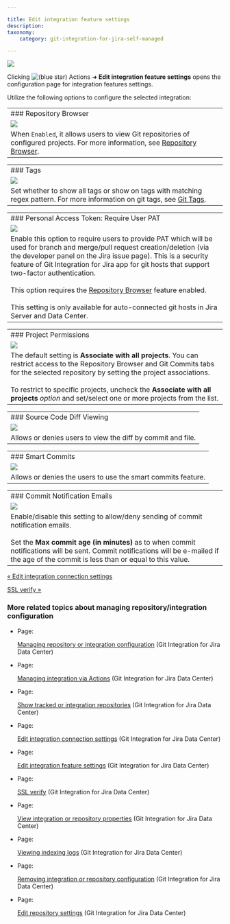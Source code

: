 ```yaml
---

title: Edit integration feature settings
description:
taxonomy:
    category: git-integration-for-jira-self-managed

---
```


![](https://bigbrassband.atlassian.net/wiki/download/thumbnails/1930397576/gitcfg-actions-edit-feature-conn-cfg.png?version=1&modificationDate=1630642846599&cacheVersion=1&api=v2&width=680&height=213)

Clicking ![(blue star)](/wiki/s/-1639011364/6452/8b4898d3c114827e64ec143b4fa79bb76a6cfa5b/_/images/icons/emoticons/star_blue.png) Actions ➜ **Edit integration feature settings** opens the configuration page for integration features settings.

Utilize the following options to configure the selected integration:

|     |
| --- |
| ### Repository Browser |
| ![](https://bigbrassband.atlassian.net/wiki/download/thumbnails/1930397576/gitserver-edit-repocfg-repovw.png?version=1&modificationDate=1630642846839&cacheVersion=1&api=v2&width=680&height=65) |
| When `Enabled`, it allows users to view Git repositories of configured projects. For more information, see [Repository Browser](/wiki/spaces/GIJDC/pages/1930398598/Repository+Browser). |

|     |
| --- |
| ### Tags |
| ![](https://bigbrassband.atlassian.net/wiki/download/thumbnails/1930397576/gitserver-edit-features-tags.png?version=1&modificationDate=1630642847074&cacheVersion=1&api=v2&width=680&height=150) |
| Set whether to show all tags or show on tags with matching regex pattern. For more information on git tags, see [Git Tags](/wiki/spaces/GIJDC/pages/1930399204/Git+tags). |

|     |
| --- |
| ### Personal Access Token: Require User PAT |
| ![](https://bigbrassband.atlassian.net/wiki/download/thumbnails/1930397576/gitserver-edit-features-pat-reqpat.png?version=1&modificationDate=1630642847309&cacheVersion=1&api=v2&width=680&height=61) |
| Enable this option to require users to provide PAT which will be used for branch and merge/pull request creation/deletion (via the developer panel on the Jira issue page). This is a security feature of Git Integration for Jira app for git hosts that support two-factor authentication.<br><br>This option requires the [Repository Browser](/wiki/spaces/GIJDC/pages/1930398598/Repository+Browser) feature enabled.<br><br>This setting is only available for auto-connected git hosts in Jira Server and Data Center. |

|     |
| --- |
| ### Project Permissions |
| ![](https://bigbrassband.atlassian.net/wiki/download/thumbnails/1930397576/gitserver-edit-feature-cfg-proj-acls.png?version=1&modificationDate=1639568670798&cacheVersion=1&api=v2&width=680&height=155) |
| The default setting is **Associate with all projects**. You can restrict access to the Repository Browser and Git Commits tabs for the selected repository by setting the project associations.<br><br>To restrict to specific projects, uncheck the **Associate with all projects** _option_ and set/select one or more projects from the list. |

|     |
| --- |
| ### Source Code Diff Viewing |
| ![](https://bigbrassband.atlassian.net/wiki/download/thumbnails/1930397576/gitserver-edit-features-src-code-diffvw.png?version=1&modificationDate=1630642847773&cacheVersion=1&api=v2&width=680&height=64) |
| Allows or denies users to view the diff by commit and file. |

|     |
| --- |
| ### Smart Commits |
| ![](https://bigbrassband.atlassian.net/wiki/download/thumbnails/1930397576/gitserver-edit-features-smartcommits.png?version=1&modificationDate=1630642848019&cacheVersion=1&api=v2&width=680&height=82) |
| Allows or denies the users to use the smart commits feature. |

|     |
| --- |
| ### Commit Notification Emails |
| ![](https://bigbrassband.atlassian.net/wiki/download/thumbnails/1930397576/gitserver-edit-features-commit-notif-emails.png?version=1&modificationDate=1630642848253&cacheVersion=1&api=v2&width=680&height=116) |
| Enable/disable this setting to allow/deny sending of commit notification emails.<br><br>Set the **Max commit age (in minutes)** as to when commit notifications will be sent. Commit notifications will be e-mailed if the age of the commit is less than or equal to this value. |

[« Edit integration connection settings](/wiki/spaces/GIJDC/pages/1930397536/Edit+integration+connection+settings)

[SSL verify »](/wiki/spaces/GIJDC/pages/1930397639/SSL+verify)

### More related topics about managing repository/integration configuration

*   Page:

    [Managing repository or integration configuration](/wiki/spaces/GIJDC/pages/1930397435/Managing+repository+or+integration+configuration) (Git Integration for Jira Data Center)

*   Page:

    [Managing integration via Actions](/wiki/spaces/GIJDC/pages/1930397476/Managing+integration+via+Actions) (Git Integration for Jira Data Center)

*   Page:

    [Show tracked or integration repositories](/wiki/spaces/GIJDC/pages/1930397507/Show+tracked+or+integration+repositories) (Git Integration for Jira Data Center)

*   Page:

    [Edit integration connection settings](/wiki/spaces/GIJDC/pages/1930397536/Edit+integration+connection+settings) (Git Integration for Jira Data Center)

*   Page:

    [Edit integration feature settings](/wiki/spaces/GIJDC/pages/1930397576/Edit+integration+feature+settings) (Git Integration for Jira Data Center)

*   Page:

    [SSL verify](/wiki/spaces/GIJDC/pages/1930397639/SSL+verify) (Git Integration for Jira Data Center)

*   Page:

    [View integration or repository properties](/wiki/spaces/GIJDC/pages/1930397673/View+integration+or+repository+properties) (Git Integration for Jira Data Center)

*   Page:

    [Viewing indexing logs](/wiki/spaces/GIJDC/pages/1930397702/Viewing+indexing+logs) (Git Integration for Jira Data Center)

*   Page:

    [Removing integration or repository configuration](/wiki/spaces/GIJDC/pages/1930397738/Removing+integration+or+repository+configuration) (Git Integration for Jira Data Center)

*   Page:

    [Edit repository settings](/wiki/spaces/GIJDC/pages/1947107348/Edit+repository+settings) (Git Integration for Jira Data Center)